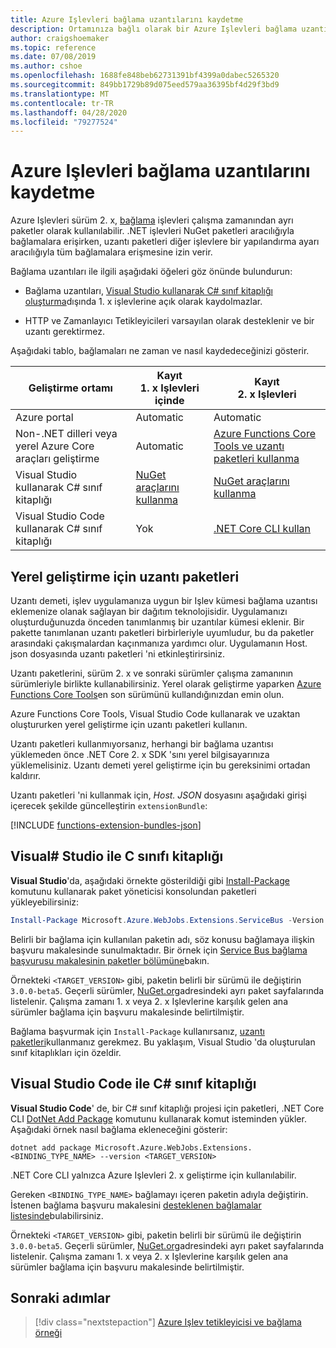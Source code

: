```yaml
---
title: Azure Işlevleri bağlama uzantılarını kaydetme
description: Ortamınıza bağlı olarak bir Azure Işlevleri bağlama uzantısı kaydetmeyi öğrenin.
author: craigshoemaker
ms.topic: reference
ms.date: 07/08/2019
ms.author: cshoe
ms.openlocfilehash: 1688fe848beb62731391bf4399a0dabec5265320
ms.sourcegitcommit: 849bb1729b89d075eed579aa36395bf4d29f3bd9
ms.translationtype: MT
ms.contentlocale: tr-TR
ms.lasthandoff: 04/28/2020
ms.locfileid: "79277524"
---
```

# <a name="register-azure-functions-binding-extensions"></a>Azure Işlevleri bağlama uzantılarını kaydetme

Azure Işlevleri sürüm 2. x, [bağlama](./functions-triggers-bindings.md) işlevleri çalışma zamanından ayrı paketler olarak kullanılabilir. .NET işlevleri NuGet paketleri aracılığıyla bağlamalara erişirken, uzantı paketleri diğer işlevlere bir yapılandırma ayarı aracılığıyla tüm bağlamalara erişmesine izin verir.

Bağlama uzantıları ile ilgili aşağıdaki öğeleri göz önünde bulundurun:

- Bağlama uzantıları, [Visual Studio kullanarak C# sınıf kitaplığı oluşturma](#local-csharp)dışında 1. x işlevlerine açık olarak kaydolmazlar.

- HTTP ve Zamanlayıcı Tetikleyicileri varsayılan olarak desteklenir ve bir uzantı gerektirmez.

Aşağıdaki tablo, bağlamaları ne zaman ve nasıl kaydedeceğinizi gösterir.

| Geliştirme ortamı |Kayıt<br/> 1. x Işlevleri içinde  |Kayıt<br/> 2. x Işlevleri  |
|-------------------------|------------------------------------|------------------------------------|
|Azure portal|Automatic|Automatic|
|Non-.NET dilleri veya yerel Azure Core araçları geliştirme|Automatic|[Azure Functions Core Tools ve uzantı paketleri kullanma](#extension-bundles)|
|Visual Studio kullanarak C# sınıf kitaplığı|[NuGet araçlarını kullanma](#vs)|[NuGet araçlarını kullanma](#vs)|
|Visual Studio Code kullanarak C# sınıf kitaplığı|Yok|[.NET Core CLI kullan](#vs-code)|

## <a name="extension-bundles-for-local-development"></a><a name="extension-bundles"></a>Yerel geliştirme için uzantı paketleri

Uzantı demeti, işlev uygulamanıza uygun bir Işlev kümesi bağlama uzantısı eklemenize olanak sağlayan bir dağıtım teknolojisidir. Uygulamanızı oluşturduğunuzda önceden tanımlanmış bir uzantılar kümesi eklenir. Bir pakette tanımlanan uzantı paketleri birbirleriyle uyumludur, bu da paketler arasındaki çakışmalardan kaçınmanıza yardımcı olur. Uygulamanın Host. json dosyasında uzantı paketleri 'ni etkinleştirirsiniz.  

Uzantı paketlerini, sürüm 2. x ve sonraki sürümler çalışma zamanının sürümleriyle birlikte kullanabilirsiniz. Yerel olarak geliştirme yaparken [Azure Functions Core Tools](functions-run-local.md#v2)en son sürümünü kullandığınızdan emin olun.

Azure Functions Core Tools, Visual Studio Code kullanarak ve uzaktan oluştururken yerel geliştirme için uzantı paketleri kullanın.

Uzantı paketleri kullanmıyorsanız, herhangi bir bağlama uzantısı yüklemeden önce .NET Core 2. x SDK 'sını yerel bilgisayarınıza yüklemelisiniz. Uzantı demeti yerel geliştirme için bu gereksinimi ortadan kaldırır. 

Uzantı paketleri 'ni kullanmak için, *Host. JSON* dosyasını aşağıdaki girişi içerecek şekilde güncelleştirin `extensionBundle`:
 
[!INCLUDE [functions-extension-bundles-json](../../includes/functions-extension-bundles-json.md)]

<a name="local-csharp"></a>

## <a name="c-class-library-with-visual-studio"></a><a name="vs"></a>Visual\# Studio ile C sınıfı kitaplığı

**Visual Studio**'da, aşağıdaki örnekte gösterildiği gibi [Install-Package](https://docs.microsoft.com/nuget/tools/ps-ref-install-package) komutunu kullanarak paket yöneticisi konsolundan paketleri yükleyebilirsiniz:

```powershell
Install-Package Microsoft.Azure.WebJobs.Extensions.ServiceBus -Version <TARGET_VERSION>
```

Belirli bir bağlama için kullanılan paketin adı, söz konusu bağlamaya ilişkin başvuru makalesinde sunulmaktadır. Bir örnek için [Service Bus bağlama başvurusu makalesinin paketler bölümüne](functions-bindings-service-bus.md#functions-1x)bakın.

Örnekteki `<TARGET_VERSION>` gibi, paketin belirli bir sürümü ile değiştirin `3.0.0-beta5`. Geçerli sürümler, [NuGet.org](https://nuget.org)adresindeki ayrı paket sayfalarında listelenir. Çalışma zamanı 1. x veya 2. x Işlevlerine karşılık gelen ana sürümler bağlama için başvuru makalesinde belirtilmiştir.

Bağlama başvurmak için `Install-Package` kullanırsanız, [uzantı paketleri](#extension-bundles)kullanmanız gerekmez. Bu yaklaşım, Visual Studio 'da oluşturulan sınıf kitaplıkları için özeldir.

## <a name="c-class-library-with-visual-studio-code"></a><a name="vs-code"></a>Visual Studio Code ile C# sınıf kitaplığı

**Visual Studio Code**' de, bir C# sınıf kitaplığı projesi için paketleri, .NET Core CLI [DotNet Add Package](https://docs.microsoft.com/dotnet/core/tools/dotnet-add-package) komutunu kullanarak komut isteminden yükler. Aşağıdaki örnek nasıl bağlama ekleneceğini gösterir:

```terminal
dotnet add package Microsoft.Azure.WebJobs.Extensions.<BINDING_TYPE_NAME> --version <TARGET_VERSION>
```

.NET Core CLI yalnızca Azure Işlevleri 2. x geliştirme için kullanılabilir.

Gereken `<BINDING_TYPE_NAME>` bağlamayı içeren paketin adıyla değiştirin. İstenen bağlama başvuru makalesini [desteklenen bağlamalar listesinde](./functions-triggers-bindings.md#supported-bindings)bulabilirsiniz.

Örnekteki `<TARGET_VERSION>` gibi, paketin belirli bir sürümü ile değiştirin `3.0.0-beta5`. Geçerli sürümler, [NuGet.org](https://nuget.org)adresindeki ayrı paket sayfalarında listelenir. Çalışma zamanı 1. x veya 2. x Işlevlerine karşılık gelen ana sürümler bağlama için başvuru makalesinde belirtilmiştir.

## <a name="next-steps"></a>Sonraki adımlar
> [!div class="nextstepaction"]
> [Azure Işlev tetikleyicisi ve bağlama örneği](./functions-bindings-example.md)
